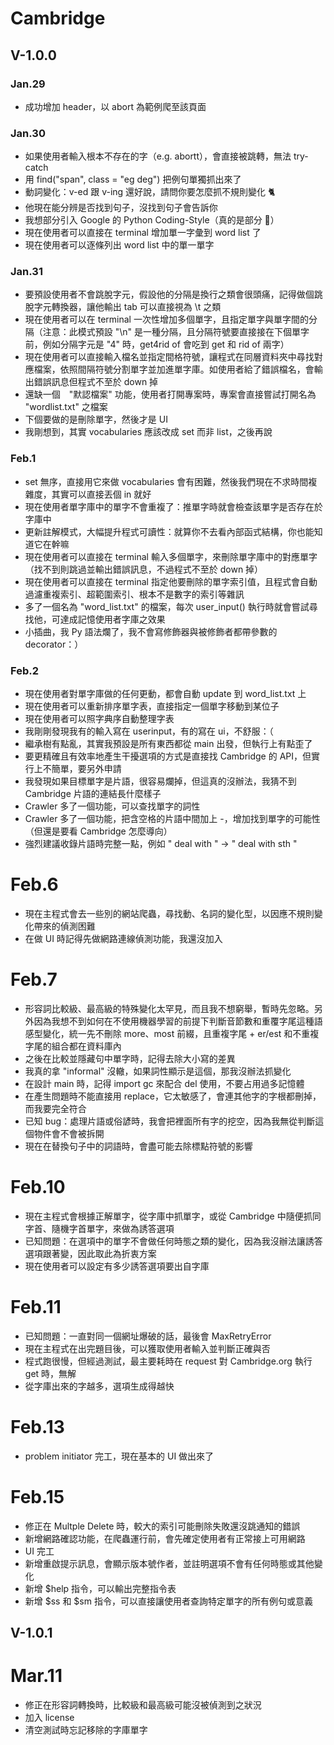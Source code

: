 # Cambridge

## V-1.0.0

### Jan.29
- 成功增加 header，以 abort 為範例爬至該頁面

### Jan.30
- 如果使用者輸入根本不存在的字（e.g. abortt），會直接被跳轉，無法 try-catch
- 用 find("span", class = "eg deg") 把例句單獨抓出來了
- 動詞變化：v-ed 跟 v-ing 還好說，請問你要怎麼抓不規則變化 🐈
- 他現在能分辨是否找到句子，沒找到句子會告訴你
- 我想部分引入 Google 的 Python Coding-Style（真的是部分 🐊）
- 現在使用者可以直接在 terminal 增加單一字彙到 word list 了
- 現在使用者可以逐條列出 word list 中的單一單字

### Jan.31
- 要預設使用者不會跳脫字元，假設他的分隔是換行之類會很頭痛，記得做個跳脫字元轉換器，讓他輸出 tab 可以直接視為 \t 之類
- 現在使用者可以在 terminal 一次性增加多個單字，且指定單字與單字間的分隔（注意：此模式預設 "\n" 是一種分隔，且分隔符號要直接接在下個單字前，例如分隔字元是 "4" 時，get4rid of 會吃到 get 和 rid of 兩字）
- 現在使用者可以直接輸入檔名並指定間格符號，讓程式在同層資料夾中尋找對應檔案，依照間隔符號分割單字並加進單字庫。如使用者給了錯誤檔名，會輸出錯誤訊息但程式不至於 down 掉
- 還缺一個　"默認檔案" 功能，使用者打開專案時，專案會直接嘗試打開名為 "wordlist.txt" 之檔案
- 下個要做的是刪除單字，然後才是 UI
- 我剛想到，其實 vocabularies 應該改成 set 而非 list，之後再說

### Feb.1
- set 無序，直接用它來做 vocabularies 會有困難，然後我們現在不求時間複雜度，其實可以直接丟個 in 就好
- 現在使用者單字庫中的單字不會重複了：推單字時就會檢查該單字是否存在於字庫中
- 更新註解模式，大幅提升程式可讀性：就算你不去看內部函式結構，你也能知道它在幹嘛
- 現在使用者可以直接在 terminal 輸入多個單字，來刪除單字庫中的對應單字（找不到則跳過並輸出錯誤訊息，不過程式不至於 down 掉）
- 現在使用者可以直接在 terminal 指定他要刪除的單字索引值，且程式會自動過濾重複索引、超範圍索引、根本不是數字的索引等雜訊
- 多了一個名為 "word_list.txt" 的檔案，每次 user_input() 執行時就會嘗試尋找他，可達成記憶使用者字庫之效果
- 小插曲，我 Py 語法爛了，我不會寫修飾器與被修飾者都帶參數的 decorator：）

### Feb.2
- 現在使用者對單字庫做的任何更動，都會自動 update 到 word_list.txt 上
- 現在使用者可以重新排序單字表，直接指定一個單字移動到某位子
- 現在使用者可以照字典序自動整理字表
- 我剛剛發現我有的輸入寫在 userinput，有的寫在 ui，不舒服：（
- 繼承樹有點亂，其實我預設是所有東西都從 main 出發，但執行上有點歪了
- 要更精確且有效率地產生干擾選項的方式是直接找 Cambridge 的 API，但實行上不簡單，要另外申請
- 我發現如果目標單字是片語，很容易爛掉，但這真的沒辦法，我猜不到 Cambridge 片語的連結長什麼樣子
- Crawler 多了一個功能，可以查找單字的詞性
- Crawler 多了一個功能，把含空格的片語中間加上 -，增加找到單字的可能性（但還是要看 Cambridge 怎麼導向）
- 強烈建議收錄片語時完整一點，例如 " deal with " -> " deal with sth "

# Feb.6
- 現在主程式會去一些別的網站爬蟲，尋找動、名詞的變化型，以因應不規則變化帶來的偵測困難
- 在做 UI 時記得先做網路連線偵測功能，我還沒加入

# Feb.7
- 形容詞比較級、最高級的特殊變化太罕見，而且我不想窮舉，暫時先忽略。另外因為我想不到如何在不使用機器學習的前提下判斷音節數和重覆字尾這種語感型變化，統一先不刪除 more、most 前綴，且重複字尾 + er/est 和不重複字尾的組合都在資料庫內
- 之後在比較並隱藏句中單字時，記得去除大小寫的差異
- 我真的拿 "informal" 沒轍，如果詞性顯示是這個，那我沒辦法抓變化
- 在設計 main 時，記得 import gc 來配合 del 使用，不要占用過多記憶體
- 在產生問題時不能直接用 replace，它太敏感了，會連其他字的字根都刪掉，而我要完全符合
- 已知 bug：處理片語或俗諺時，我會把裡面所有字的挖空，因為我無從判斷這個物件會不會被拆開
- 現在在替換句子中的詞語時，會盡可能去除標點符號的影響

# Feb.10
- 現在主程式會根據正解單字，從字庫中抓單字，或從 Cambridge 中隨便抓同字首、隨機字首單字，來做為誘答選項
- 已知問題：在選項中的單字不會做任何時態之類的變化，因為我沒辦法讓誘答選項跟著變，因此取此為折衷方案
- 現在使用者可以設定有多少誘答選項要出自字庫

# Feb.11
- 已知問題：一直對同一個網址爆破的話，最後會 MaxRetryError
- 現在主程式在出完題目後，可以獲取使用者輸入並判斷正確與否
- 程式跑很慢，但經過測試，最主要耗時在 request 對 Cambridge.org 執行 get 時，無解
- 從字庫出來的字越多，選項生成得越快

# Feb.13
- problem initiator 完工，現在基本的 UI 做出來了

# Feb.15
- 修正在 Multple Delete 時，較大的索引可能刪除失敗還沒跳通知的錯誤
- 新增網路確認功能，在爬蟲運行前，會先確定使用者有正常接上可用網路
- UI 完工
- 新增重啟提示訊息，會顯示版本號作者，並註明選項不會有任何時態或其他變化
- 新增 $help 指令，可以輸出完整指令表
- 新增 $ss 和 $sm 指令，可以直接讓使用者查詢特定單字的所有例句或意義

## V-1.0.1

# Mar.11
- 修正在形容詞轉換時，比較級和最高級可能沒被偵測到之狀況
- 加入 license
- 清空測試時忘記移除的字庫單字
